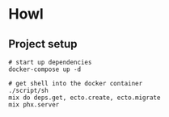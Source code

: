 # Howl

## Project setup

```
# start up dependencies
docker-compose up -d

# get shell into the docker container
./script/sh
mix do deps.get, ecto.create, ecto.migrate
mix phx.server
```
